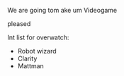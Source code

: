 We are going tom ake um
Videogame

pleased

Int list for overwatch:
- Robot wizard
- Clarity
- Mattman
